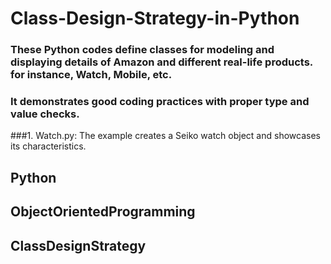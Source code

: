 # Class-Design-Strategy-in-Python


### These Python codes define classes for modeling and displaying details of Amazon and different real-life products. for instance, Watch, Mobile, etc.
### It demonstrates good coding practices with proper type and value checks. 

###1. Watch.py: The example creates a Seiko watch object and showcases its characteristics.

## Python 
## ObjectOrientedProgramming 
## ClassDesignStrategy
